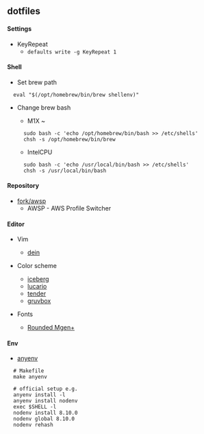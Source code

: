 ## dotfiles

#### Settings
- KeyRepeat
  - `defaults write -g KeyRepeat 1`

#### Shell

- Set brew path
```
  eval "$(/opt/homebrew/bin/brew shellenv)"
```

- Change brew bash

  - M1X ~
  ```
    sudo bash -c 'echo /opt/homebrew/bin/bash >> /etc/shells'
    chsh -s /opt/homebrew/bin/brew
  ```

  - IntelCPU
  ```
    sudo bash -c 'echo /usr/local/bin/bash >> /etc/shells'
    chsh -s /usr/local/bin/bash
  ```

#### Repository

- [fork/awsp](https://github.com/stlwolf/awsp)
  - AWSP - AWS Profile Switcher

#### Editor

- Vim
  - [dein](https://github.com/Shougo/dein.vim)

- Color scheme
  - [iceberg](https://github.com/cocopon/iceberg.vim)
  - [lucario](https://github.com/raphamorim/lucario)
  - [tender](https://github.com/jacoborus/tender.vim)
  - [gruvbox](https://github.com/morhetz/gruvbox)

- Fonts
  - [Rounded Mgen+](http://jikasei.me/font/rounded-mgenplus/)

#### Env

- [anyenv](https://github.com/anyenv/anyenv)
```shell
  # Makefile
  make anyenv

  # official setup e.g.
  anyenv install -l
  anyenv install nodenv
  exec $SHELL -l
  nodenv install 8.10.0
  nodenv global 8.10.0
  nodenv rehash
```
